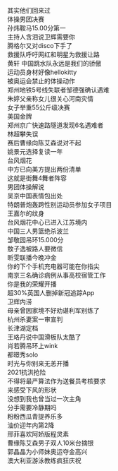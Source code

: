 其实他们回来过  
体操男团决赛  
孙炜鞍马15.00分第一  
主持人含泪说卫辉需要你  
腾格尔又对disco下手了  
救援队呼吁网红和明星为救援让路  
黄轩 中国跳水队永远是我们的骄傲  
运动员身材好像hellokitty  
被奥运会禁止的体操动作  
郑州地铁5号线失联者邹德强确认遇难  
朱婷父亲称女儿很关心河南灾情  
女子举重55公斤级决赛  
美国金牌  
郑州京广快速路隧道发现6名遇难者  
林超攀失误  
赛后曹缘向陈艾森说对不起  
姚景元选择复读一年  
台风烟花  
中方已向美方提出两份清单  
这就是街舞4舞者阵容  
男团体操解说  
吴京中国表情包出处  
特朗普炮轰跨性别运动员参加女子项目  
王嘉尔的纹身  
台风烟花中心已进入江苏境内  
中国三人男篮绝杀波兰  
邹敬园吊环15.000分  
敖子逸被路人要微信  
昕雯联播今晚冲金  
你的下个手机充电器可能在你指尖  
南京三名确诊病例从事高校宿管工作  
你是我的荣耀开播  
超30%英国人删掉新冠追踪App  
卫辉内涝  
母亲曾因家境不好劝谌利军别练了  
杭州杀妻案一审宣判  
长津湖定档  
王珞丹说中国滑板队太酷了  
肖若腾吊环上wink  
都暻秀solo  
时光与你别来无恙开播  
2021抗洪抢险  
不得将最严算法作为送餐员考核要求  
来感受下风的形状  
没想到我也曾当过一次主角  
分手需要冷静期吗  
粉粉西瓜青提养乐多  
油价迎年内第2降  
邢菲喜欢阿娇版程灵素  
曹缘陈艾森男子双人10米台摘银  
郭晶晶为小师妹奥运夺金高兴  
澳大利亚游泳教练疯狂庆祝  
